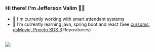 ### Hi there! I'm Jefferson Valim 🖖🤘

- 🔭 I'm currently working with smart attendant systems
- 🌱 I’m currently learning java, spring boot and react 
(See <a href="https://github.com/jpvalim/cursomc">cursomc, </a> <a href="https://github.com/jpvalim/dsmovie">dsMovie, </a>  <a href="https://github.com/jpvalim/projeto-sds3">Projeto SDS 3</a> Repositories)

##
  <a href="https://www.linkedin.com/in/jefferson-valim-76a408223/" target="_blank"><img src="https://img.shields.io/badge/-LinkedIn-%230077B5?style=for-the-badge&logo=linkedin&logoColor=white" target="_blank"></a> 
  
  

